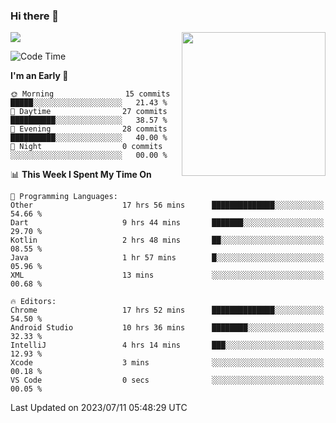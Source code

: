 ### Hi there 👋

![](https://metrics.lecoq.io/itaowu?template=classic&config.timezone=Asia%2FShanghai)
<img align='right' src="https://media.giphy.com/media/M9gbBd9nbDrOTu1Mqx/giphy.gif" width="230">

<!--START_SECTION:waka-->
![Code Time](http://img.shields.io/badge/Code%20Time-224%20hrs%2024%20mins-blue)

**I'm an Early 🐤** 

```text
🌞 Morning                15 commits          █████░░░░░░░░░░░░░░░░░░░░   21.43 % 
🌆 Daytime                27 commits          ██████████░░░░░░░░░░░░░░░   38.57 % 
🌃 Evening                28 commits          ██████████░░░░░░░░░░░░░░░   40.00 % 
🌙 Night                  0 commits           ░░░░░░░░░░░░░░░░░░░░░░░░░   00.00 % 
```


📊 **This Week I Spent My Time On** 

```text
💬 Programming Languages: 
Other                    17 hrs 56 mins      ██████████████░░░░░░░░░░░   54.66 % 
Dart                     9 hrs 44 mins       ███████░░░░░░░░░░░░░░░░░░   29.70 % 
Kotlin                   2 hrs 48 mins       ██░░░░░░░░░░░░░░░░░░░░░░░   08.55 % 
Java                     1 hr 57 mins        █░░░░░░░░░░░░░░░░░░░░░░░░   05.96 % 
XML                      13 mins             ░░░░░░░░░░░░░░░░░░░░░░░░░   00.68 % 

🔥 Editors: 
Chrome                   17 hrs 52 mins      ██████████████░░░░░░░░░░░   54.50 % 
Android Studio           10 hrs 36 mins      ████████░░░░░░░░░░░░░░░░░   32.33 % 
IntelliJ                 4 hrs 14 mins       ███░░░░░░░░░░░░░░░░░░░░░░   12.93 % 
Xcode                    3 mins              ░░░░░░░░░░░░░░░░░░░░░░░░░   00.18 % 
VS Code                  0 secs              ░░░░░░░░░░░░░░░░░░░░░░░░░   00.05 % 
```


 Last Updated on 2023/07/11 05:48:29 UTC
<!--END_SECTION:waka-->

<!--
**itaowu/itaowu** is a ✨ _special_ ✨ repository because its `README.md` (this file) appears on your GitHub profile.

Here are some ideas to get you started:

- 🔭 I’m currently working on ...
- 🌱 I’m currently learning ...
- 👯 I’m looking to collaborate on ...
- 🤔 I’m looking for help with ...
- 💬 Ask me about ...
- 📫 How to reach me: ...
- 😄 Pronouns: ...
- ⚡ Fun fact: ...
-->
